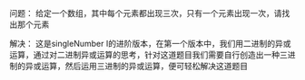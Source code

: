 问题：
    给定一个数组，其中每个元素都出现三次，只有一个元素出现一次，请找出那个元素

解决：
    这是singleNumber I的进阶版本，在第一个版本中，我们用二进制的异或运算，通过对二进制异或运算的思考，针对这道题目我们需要自行创造出一种三进制的异或运算，然后运用三进制的异或运算，便可轻松解决这道题目
